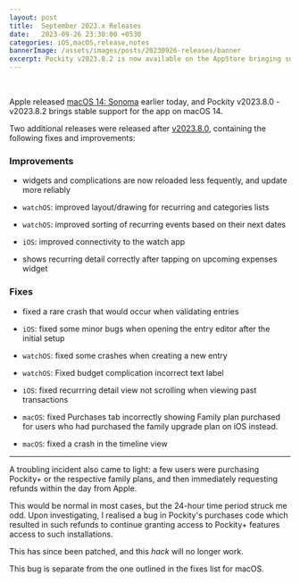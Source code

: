 ```yaml
---
layout: post
title:  September 2023.x Releases
date:   2023-09-26 23:30:00 +0530
categories: iOS,macOS,release,notes
bannerImage: /assets/images/posts/20230926-releases/banner
excerpt: Pockity v2023.8.2 is now available on the AppStore bringing support for macOS 14, Sonoma
---
```

<br />

Apple released [macOS 14: Sonoma](https://www.apple.com/macos/sonoma/) earlier today, and Pockity v2023.8.0 - v2023.8.2 brings stable support for the app on macOS 14.

Two additional releases were released after [v2023.8.0](/blog/2023-09-18/release/), containing the following fixes and improvements:

### Improvements

- widgets and complications are now reloaded less fequently, and update more reliably 

- `watchOS`: improved layout/drawing for recurring and categories lists

- `watchOS`: improved sorting of recurring events based on their next dates

- `iOS`: improved connectivity to the watch app

- shows recurring detail correctly after tapping on upcoming expenses widget

### Fixes 

- fixed a rare crash that would occur when validating entries

- `iOS`: fixed some minor bugs when opening the entry editor after the initial setup

- `watchOS`: fixed some crashes when creating a new entry

- `watchOS`: Fixed budget complication incorrect text label

- `iOS`: fixed recurrring detail view not scrolling when viewing past transactions 

- `macOS`: fixed Purchases tab incorrectly showing Family plan purchased for users who had purchased the family upgrade plan on iOS instead.

- `macOS`: fixed a crash in the timeline view 

---

A troubling incident also came to light: a few users were purchasing Pockity+ or the respective family plans, and then immediately requesting refunds within the day from Apple. 

This would be normal in most cases, but the 24-hour time period struck me odd. Upon investigating, I realised a bug in Pockity's purchases code which resulted in such refunds to continue granting access to Pockity+ features access to such installations. 

This has since been patched, and this *hack* will no longer work. 

This bug is separate from the one outlined in the fixes list for macOS. 